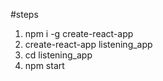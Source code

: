 #steps 
1) npm i -g create-react-app
2) create-react-app listening_app
3) cd listening_app
4) npm start
